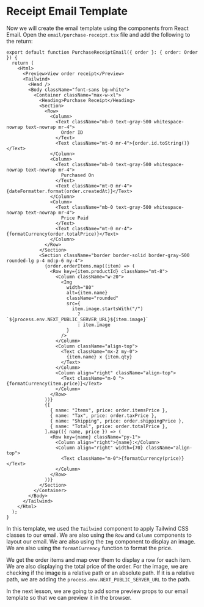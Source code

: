# Receipt Email Template

Now we will create the email template using the components from React Email. Open the `email/purchase-receipt.tsx` file and add the following to the return:

```tsx
export default function PurchaseReceiptEmail({ order }: { order: Order }) {
  return (
    <Html>
      <Preview>View order receipt</Preview>
      <Tailwind>
        <Head />
        <Body className="font-sans bg-white">
          <Container className="max-w-xl">
            <Heading>Purchase Receipt</Heading>
            <Section>
              <Row>
                <Column>
                  <Text className="mb-0 text-gray-500 whitespace-nowrap text-nowrap mr-4">
                    Order ID
                  </Text>
                  <Text className="mt-0 mr-4">{order.id.toString()}</Text>
                </Column>
                <Column>
                  <Text className="mb-0 text-gray-500 whitespace-nowrap text-nowrap mr-4">
                    Purchased On
                  </Text>
                  <Text className="mt-0 mr-4">{dateFormatter.format(order.createdAt)}</Text>
                </Column>
                <Column>
                  <Text className="mb-0 text-gray-500 whitespace-nowrap text-nowrap mr-4">
                    Price Paid
                  </Text>
                  <Text className="mt-0 mr-4">{formatCurrency(order.totalPrice)}</Text>
                </Column>
              </Row>
            </Section>
            <Section className="border border-solid border-gray-500 rounded-lg p-4 md:p-6 my-4">
              {order.orderItems.map((item) => (
                <Row key={item.productId} className="mt-8">
                  <Column className="w-20">
                    <Img
                      width="80"
                      alt={item.name}
                      className="rounded"
                      src={
                        item.image.startsWith("/")
                          ? `${process.env.NEXT_PUBLIC_SERVER_URL}${item.image}`
                          : item.image
                      }
                    />
                  </Column>
                  <Column className="align-top">
                    <Text className="mx-2 my-0">
                      {item.name} x {item.qty}
                    </Text>
                  </Column>
                  <Column align="right" className="align-top">
                    <Text className="m-0 ">{formatCurrency(item.price)}</Text>
                  </Column>
                </Row>
              ))}
              {[
                { name: "Items", price: order.itemsPrice },
                { name: "Tax", price: order.taxPrice },
                { name: "Shipping", price: order.shippingPrice },
                { name: "Total", price: order.totalPrice },
              ].map(({ name, price }) => (
                <Row key={name} className="py-1">
                  <Column align="right">{name}:</Column>
                  <Column align="right" width={70} className="align-top">
                    <Text className="m-0">{formatCurrency(price)}</Text>
                  </Column>
                </Row>
              ))}
            </Section>
          </Container>
        </Body>
      </Tailwind>
    </Html>
  );
}
```

In this template, we used the `Tailwind` component to apply Tailwind CSS classes to our email. We are also using the `Row` and `Column` components to layout our email. We are also using the `Img` component to display an image. We are also using the `formatCurrency` function to format the price.

We get the order items and map over them to display a row for each item. We are also displaying the total price of the order. For the image, we are checking if the image is a relative path or an absolute path. If it is a relative path, we are adding the `process.env.NEXT_PUBLIC_SERVER_URL` to the path.

In the next lesson, we are going to add some preview props to our email template so that we can preview it in the browser.
